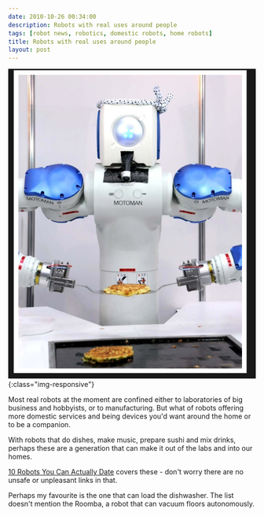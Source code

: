 ```yaml
---
date: 2010-10-26 00:34:00
description: Robots with real uses around people
tags: [robot news, robotics, domestic robots, home robots]
title: Robots with real uses around people
layout: post
---
```


![Sushi Making Robot](/galleries/2010-10-26-robots-with-real-uses-around-people/sushi_making_robot.png){:class="img-responsive"}

Most real robots at the moment are confined either to laboratories of big business and hobbyists, or to manufacturing. But what of robots offering more domestic services and being devices you'd want around the home or to be a companion.

With robots that do dishes, make music, prepare sushi and mix drinks, perhaps these are a generation that can make it out of the labs and into our homes.

[10 Robots You Can Actually Date](http://www.curiousread.com/2010/10/10-robots-you-can-actually-date.html) covers these - don't worry there are no unsafe or unpleasant links in that.

Perhaps my favourite is the one that can load the dishwasher. The list doesn't mention the Roomba, a robot that can vacuum floors autonomously.
